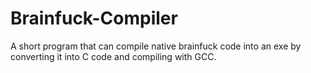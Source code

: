 # Brainfuck-Compiler
A short program that can compile native brainfuck code into an exe by converting it into C code and compiling with GCC.
